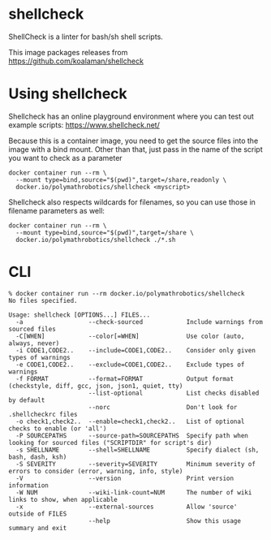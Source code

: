 # shellcheck

ShellCheck is a linter for bash/sh shell scripts.

This image packages releases from https://github.com/koalaman/shellcheck

# Using shellcheck

Shellcheck has an online playground environment where you can test out example scripts: https://www.shellcheck.net/

Because this is a container image, you need to get the source files into the
image with a bind mount. Other than that, just pass in the name of the script
you want to check as a parameter
 
```
docker container run --rm \
  --mount type=bind,source="$(pwd)",target=/share,readonly \
  docker.io/polymathrobotics/shellcheck <myscript>
```

Shellcheck also respects wildcards for filenames, so you can use those in
filename parameters as well:

```
docker container run --rm \
  --mount type=bind,source="$(pwd)",target=/share \
  docker.io/polymathrobotics/shellcheck ./*.sh
```

# CLI

```
% docker container run --rm docker.io/polymathrobotics/shellcheck
No files specified.

Usage: shellcheck [OPTIONS...] FILES...
  -a                  --check-sourced            Include warnings from sourced files
  -C[WHEN]            --color[=WHEN]             Use color (auto, always, never)
  -i CODE1,CODE2..    --include=CODE1,CODE2..    Consider only given types of warnings
  -e CODE1,CODE2..    --exclude=CODE1,CODE2..    Exclude types of warnings
  -f FORMAT           --format=FORMAT            Output format (checkstyle, diff, gcc, json, json1, quiet, tty)
                      --list-optional            List checks disabled by default
                      --norc                     Don't look for .shellcheckrc files
  -o check1,check2..  --enable=check1,check2..   List of optional checks to enable (or 'all')
  -P SOURCEPATHS      --source-path=SOURCEPATHS  Specify path when looking for sourced files ("SCRIPTDIR" for script's dir)
  -s SHELLNAME        --shell=SHELLNAME          Specify dialect (sh, bash, dash, ksh)
  -S SEVERITY         --severity=SEVERITY        Minimum severity of errors to consider (error, warning, info, style)
  -V                  --version                  Print version information
  -W NUM              --wiki-link-count=NUM      The number of wiki links to show, when applicable
  -x                  --external-sources         Allow 'source' outside of FILES
                      --help                     Show this usage summary and exit
```
